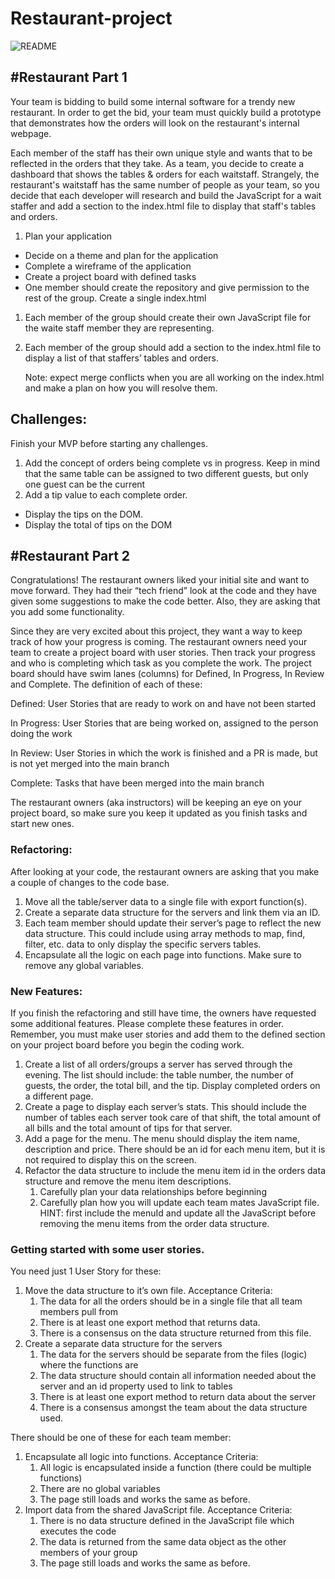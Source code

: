 # Restaurant-project

![README](https://user-images.githubusercontent.com/85176043/183534348-26dbba59-01b1-425f-879a-6e014f59921e.png)



#Restaurant Part 1
--------------------------------------------------------------------------------------------------------------------------------------------------------------------
Your team is bidding to build some internal software for a trendy new restaurant. In order to get the bid, your team must quickly build a prototype that demonstrates how the orders will look on the restaurant's internal webpage.

Each member of the staff has their own unique style and wants that to be reflected in the orders that they take. As a team, you decide to create a dashboard that shows the tables & orders for each waitstaff. Strangely, the restaurant's waitstaff has the same number of people as your team, so you decide that each developer will research and build the JavaScript for a wait staffer and add a section to the index.html file to display that staff's tables and orders.

1. Plan your application
- Decide on a theme and plan for the application
- Complete a wireframe of the application
- Create a project board with defined tasks
- One member should create the repository and give permission to the rest of the group. Create a single index.html
1. Each member of the group should create their own JavaScript file for the waite staff member they are representing.
2. Each member of the group should add a section to the index.html file to display a list of that staffers’ tables and orders.
    
    Note: expect merge conflicts when you are all working on the index.html and make a plan on how you will resolve them.
    

## Challenges:

Finish your MVP before starting any challenges.

1. Add the concept of orders being complete vs in progress. Keep in mind that the same table can be assigned to two different guests, but only one guest can be the current
2. Add a tip value to each complete order.
- Display the tips on the DOM.
- Display the total of tips on the DOM

 #Restaurant Part 2
----------------------------------------------------------------------------------------------------------------------------------------------------------------
Congratulations!  The restaurant owners liked your initial site and want to move forward.  They had their “tech friend” look at the code and they have given some suggestions to make the code better.  Also, they are asking that you add some functionality.  

Since they are very excited about this project, they want a way to keep track of how your progress is coming.  The restaurant owners need your team to create a project board with user stories.  Then track your progress and who is completing which task as you complete the work.  The project board should have swim lanes (columns) for Defined, In Progress, In Review and Complete.   The definition of each of these:

Defined: User Stories that are ready to work on and have not been started

In Progress: User Stories that are being worked on, assigned to the person doing the work

In Review: User Stories in which the work is finished and a PR is made, but is not yet merged into the main branch

Complete: Tasks that have been merged into the main branch

The restaurant owners (aka instructors) will be keeping an eye on your project board, so make sure you keep it updated as you finish tasks and start new ones.

### Refactoring:

After looking at your code, the restaurant owners are asking that you make a couple of changes to the code base. 

1. Move all the table/server data to a single file with export function(s).  
2. Create a separate data structure for the servers and link them via an ID.    
3. Each team member should update their server’s page to reflect the new data structure.  This could include using array methods to map, find, filter, etc. data to only display the specific servers tables. 
4. Encapsulate all the logic on each page into functions.  Make sure to remove any global variables.  

### New Features:

If you finish the refactoring and still have time, the owners have requested some additional features.  Please complete these features in order.  Remember, you must make user stories and add them to the defined section on your project board before you begin the coding work.

1. Create a list of all orders/groups a server has served through the evening.  The list should include: the table number, the number of guests, the order, the total bill, and the tip.  Display completed orders on a different page.
2. Create a page to display each server’s stats.  This should include the number of tables each server took care of that shift, the total amount of all bills and the total amount of tips for that server.
3. Add a page for the menu.  The menu should display the item name, description and price.  There should be an id for each menu item, but it is not required to display this on the screen.
4. Refactor the data structure to include the menu item id in the orders data structure and remove the menu item descriptions.  
    1. Carefully plan your data relationships before beginning
    2. Carefully plan how you will update each team mates JavaScript file.  HINT: first include the menuId and update all the JavaScript before removing the menu items from the order data structure.

### Getting started with some user stories.

You need just 1 User Story for these:

1. Move the data structure to it’s own file.  Acceptance Criteria:
    1. The data for all the orders should be in a single file that all team members pull from
    2. There is at least one export method that returns data.
    3. There is a consensus on the data structure returned from this file.
2. Create a separate data structure for the servers 
    1. The data for the servers should be separate from the files (logic) where the functions are
    2. The data structure should contain all information needed about the server and an id property used to link to tables
    3. There is at least one export method to return data about the server
    4. There is a consensus amongst the team about the data structure used.

There should be one of these for each team member:

1. Encapsulate all logic into functions.  Acceptance Criteria:
    1. All logic is encapsulated inside a function (there could be multiple functions)
    2. There are no global variables
    3. The page still loads and works the same as before.
2. Import data from the shared JavaScript file.  Acceptance Criteria:
    1. There is no data structure defined in the JavaScript file which executes the code
    2. The data is returned from the same data object as the other members of your group
    3. The page still loads and works the same as before.
